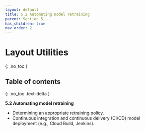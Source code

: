```yaml
---
layout: default
title: 5.2 Automating model retraining
parent: Section 5
has_children: true
nav_order: 2
---
```


# Layout Utilities
{: .no_toc }

## Table of contents
{: .no_toc .text-delta }

**5.2 Automating model retraining**

* Determining an appropriate retraining policy.
* Continuous integration and continuous delivery (CI/CD) model deployment (e.g., Cloud Build, Jenkins).

